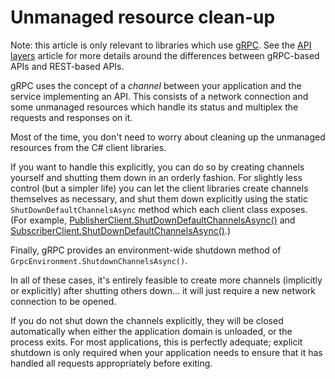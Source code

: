 # Unmanaged resource clean-up

Note: this article is only relevant to libraries which use [gRPC](http://www.grpc.io).
See the [API layers](api-layers.md) article for more details around the differences between
gRPC-based APIs and REST-based APIs.

gRPC uses the concept of a *channel* between your application
and the service implementing an API. This consists of a network
connection and some unmanaged resources which handle its status and
multiplex the requests and responses on it.

Most of the time, you don't need to worry about cleaning up the
unmanaged resources from the C# client libraries.

If you want to handle this explicitly, you can do so by creating
channels yourself and shutting them down in an orderly fashion. For
slightly less control (but a simpler life) you can let the client
libraries create channels themselves as necessary, and shut them
down explicitly using the static `ShutDownDefaultChannelsAsync`
method which each client class exposes. (For example,
[PublisherClient.ShutDownDefaultChannelsAsync()](../obj/api/Google.Pubsub.V1.PublisherClient.yml#Google_Pubsub_V1_PublisherClient_ShutDownDefaultChannelsAsync) and
[SubscriberClient.ShutDownDefaultChannelsAsync()](../obj/api/Google.Pubsub.V1.SubscriberClient.yml#Google_Pubsub_V1_SubscriberClient_ShutDownDefaultChannelsAsync).)

Finally, gRPC provides an environment-wide shutdown method of `GrpcEnvironment.ShutdownChannelsAsync()`.

In all of these cases, it's entirely feasible to create more channels (implicitly or explicitly)
after shutting others down... it will just require a new network connection to be opened.

If you do not shut down the channels explicitly, they will be closed automatically
when either the application domain is unloaded, or the process exits. For most applications, this is
perfectly adequate; explicit shutdown is only required when your application needs to ensure that
it has handled all requests appropriately before exiting.
